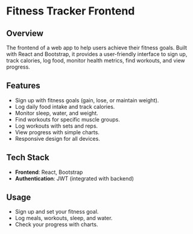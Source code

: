 # Fitness Tracker Frontend

## Overview
The frontend of a web app to help users achieve their fitness goals. Built with React and Bootstrap, it provides a user-friendly interface to sign up, track calories, log food, monitor health metrics, find workouts, and view progress.

## Features
- Sign up with fitness goals (gain, lose, or maintain weight).
- Log daily food intake and track calories.
- Monitor sleep, water, and weight.
- Find workouts for specific muscle groups.
- Log workouts with sets and reps.
- View progress with simple charts.
- Responsive design for all devices.

## Tech Stack
- **Frontend**: React, Bootstrap
- **Authentication**: JWT (integrated with backend)

## Usage
- Sign up and set your fitness goal.
- Log meals, workouts, sleep, and water.
- Check your progress with charts.

